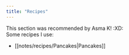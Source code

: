 ```yaml
---
title: "Recipes"
---
```

This section was recommended by Asma K! :XD:  
Some recipes I use:    
- [[notes/recipes/Pancakes|Pancakes]]
